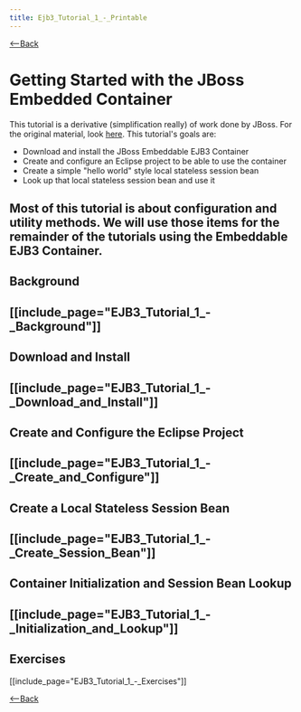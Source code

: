 ```yaml
---
title: Ejb3_Tutorial_1_-_Printable
---
```

[<--Back]({{site.pagesurl}}/EJB_3_and_Java_Persistence_API)

# Getting Started with the JBoss Embedded Container

This tutorial is a derivative (simplification really) of work done by JBoss. For the original material, look [here](http://docs.jboss.org/ejb3/embedded/embedded.html). This tutorial's goals are:
* Download and install the JBoss Embeddable EJB3 Container
* Create and configure an Eclipse project to be able to use the container
* Create a simple "hello world" style local stateless session bean
* Look up that local stateless session bean and use it

Most of this tutorial is about configuration and utility methods. We will use those items for the remainder of the tutorials using the Embeddable EJB3 Container.
----
## Background
[[include_page="EJB3_Tutorial_1_-_Background"]]
----
## Download and Install
[[include_page="EJB3_Tutorial_1_-_Download_and_Install"]]
----
## Create and Configure the Eclipse Project
[[include_page="EJB3_Tutorial_1_-_Create_and_Configure"]]
----
## Create a Local Stateless Session Bean
[[include_page="EJB3_Tutorial_1_-_Create_Session_Bean"]]
----
## Container Initialization and Session Bean Lookup
[[include_page="EJB3_Tutorial_1_-_Initialization_and_Lookup"]]
----
## Exercises
[[include_page="EJB3_Tutorial_1_-_Exercises"]]

[<--Back]({{site.pagesurl}}/EJB_3_and_Java_Persistence_API)
